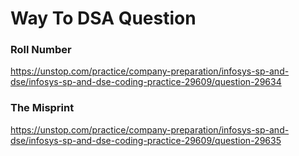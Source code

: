 # Way To DSA Question

### Roll Number
https://unstop.com/practice/company-preparation/infosys-sp-and-dse/infosys-sp-and-dse-coding-practice-29609/question-29634

### The Misprint
https://unstop.com/practice/company-preparation/infosys-sp-and-dse/infosys-sp-and-dse-coding-practice-29609/question-29635
